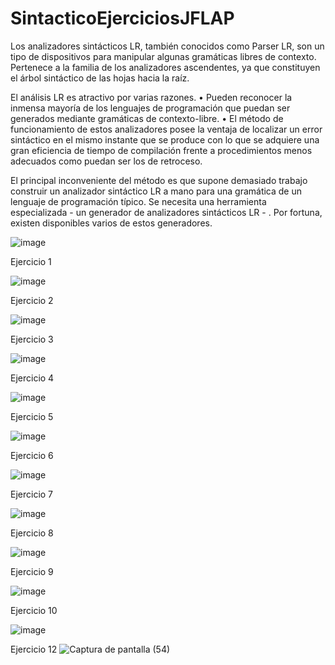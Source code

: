 # SintacticoEjerciciosJFLAP
Los analizadores sintácticos LR, también conocidos como Parser LR, son un tipo de dispositivos para manipular algunas gramáticas libres de contexto. Pertenece a la familia de los analizadores ascendentes, ya que constituyen el árbol sintáctico de las hojas hacia la raíz.

El análisis LR es atractivo por varias razones.
• Pueden reconocer la inmensa mayoría de los lenguajes de programación que puedan ser
generados mediante gramáticas de contexto-libre.
• El método de funcionamiento de estos analizadores posee la ventaja de localizar un error
sintáctico en el mismo instante que se produce con lo que se adquiere una gran eficiencia
de tiempo de compilación frente a procedimientos menos adecuados como puedan ser los
de retroceso.

El principal inconveniente del método es que supone demasiado trabajo construir un
analizador sintáctico LR a mano para una gramática de un lenguaje de programación típico. Se
necesita una herramienta especializada - un generador de analizadores sintácticos LR - . Por
fortuna, existen disponibles varios de estos generadores.

![image](https://user-images.githubusercontent.com/1202553/197797470-03b772ef-5ee3-4fe9-9b84-16c7ac18bf5a.png)



Ejercicio 1

![image](https://user-images.githubusercontent.com/1202553/193635502-b63487c5-df0b-4470-b250-cf425f949f6e.png)

Ejercicio 2

![image](https://user-images.githubusercontent.com/1202553/193636084-79837394-6f1a-4d17-9cb6-01ecee4e15a1.png)

Ejercicio 3

![image](https://user-images.githubusercontent.com/1202553/193635633-7734f8bb-6e2c-4448-a771-b4bd633d3ca6.png)

Ejercicio 4

![image](https://user-images.githubusercontent.com/1202553/193635313-bf361b21-0c44-4584-ae88-38d56ebe68a4.png)

Ejercicio 5

![image](https://user-images.githubusercontent.com/1202553/193636186-087cf7f7-f5af-48f3-afe1-21aea99fc867.png)

Ejercicio 6

![image](https://user-images.githubusercontent.com/1202553/193636417-552e7541-0418-49e5-a868-b3528b1ced9a.png)

Ejercicio 7

![image](https://user-images.githubusercontent.com/1202553/193636523-f8d43141-15c1-46de-bf5f-9c5cf1329dca.png)

Ejercicio 8

![image](https://user-images.githubusercontent.com/1202553/193642698-c3ebb205-3a59-4a91-af20-c947efae2508.png)

Ejercicio 9

![image](https://user-images.githubusercontent.com/1202553/193644080-4a1b0738-d623-48fc-b178-e6ce9c037dee.png)

Ejercicio 10

![image](https://user-images.githubusercontent.com/1202553/193645102-99006c0e-d34c-4e81-b2ca-fcf98e167cbc.png)

Ejercicio 12
![Captura de pantalla (54)](https://user-images.githubusercontent.com/1202553/198618884-d4699c7a-9cf8-4845-bcec-fdb6ee9fbe24.png)

